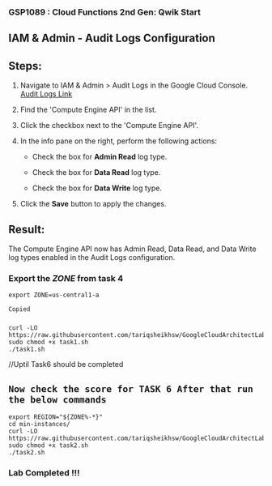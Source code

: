 ### GSP1089 : Cloud Functions 2nd Gen: Qwik Start 


## IAM & Admin - Audit Logs Configuration

## Steps:

1. Navigate to IAM & Admin > Audit Logs in the Google Cloud Console. [Audit Logs Link](https://console.cloud.google.com/iam-admin/audit?)

2. Find the 'Compute Engine API' in the list.

3. Click the checkbox next to the 'Compute Engine API'.

4. In the info pane on the right, perform the following actions:

   - Check the box for **Admin Read** log type.
   
   - Check the box for **Data Read** log type.
   
   - Check the box for **Data Write** log type.

5. Click the **Save** button to apply the changes.

## Result:

The Compute Engine API now has Admin Read, Data Read, and Data Write log types enabled in the Audit Logs configuration.

### Export the ***ZONE*** from task 4

```
export ZONE=us-central1-a

Copied
```


###
###

```
curl -LO https://raw.githubusercontent.com/tariqsheikhsw/GoogleCloudArchitectLabs/main/Solutions/GSP1089/task1.sh
sudo chmod +x task1.sh
./task1.sh
```

//Uptil Task6 should be completed 

## ``` Now check the score for TASK 6 After that run the below commands ```


```
export REGION="${ZONE%-*}"
cd min-instances/
curl -LO https://raw.githubusercontent.com/tariqsheikhsw/GoogleCloudArchitectLabs/main/Solutions/GSP1089/task2.sh
sudo chmod +x task2.sh
./task2.sh
```

### Lab Completed !!! 
